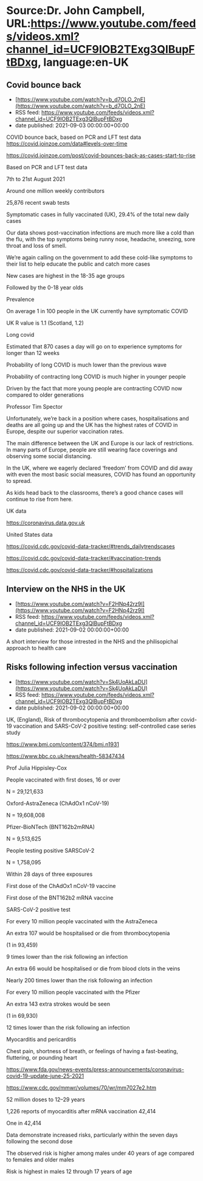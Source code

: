 # Source:Dr. John Campbell, URL:https://www.youtube.com/feeds/videos.xml?channel_id=UCF9IOB2TExg3QIBupFtBDxg, language:en-UK

## Covid bounce back
 - [https://www.youtube.com/watch?v=b_d7OLO_2nE](https://www.youtube.com/watch?v=b_d7OLO_2nE)
 - RSS feed: https://www.youtube.com/feeds/videos.xml?channel_id=UCF9IOB2TExg3QIBupFtBDxg
 - date published: 2021-09-03 00:00:00+00:00

COVID bounce back, based on PCR and LFT test data
https://covid.joinzoe.com/data#levels-over-time

https://covid.joinzoe.com/post/covid-bounces-back-as-cases-start-to-rise

Based on PCR and LFT test data

7th to 21st August 2021

Around one million weekly contributors

25,876 recent swab tests

Symptomatic cases in fully vaccinated (UK), 29.4% of the total new daily cases

Our data shows post-vaccination infections are much more like a cold than the flu, with the top symptoms being runny nose, headache, sneezing, sore throat and loss of smell. 

We’re again calling on the government to add these cold-like symptoms to their list to help educate the public and catch more cases

New cases are highest in the 18-35 age groups

Followed by the 0-18 year olds

Prevalence

On average 1 in 100 people in the UK currently have symptomatic COVID

UK R value is 1.1 (Scotland, 1.2)

Long covid

Estimated that 870 cases a day will go on to experience symptoms for longer than 12 weeks

Probability of long COVID is much lower than the previous wave

Probability of contracting long COVID is much higher in younger people

Driven by the fact that more young people are contracting COVID now compared to older 
generations

Professor Tim Spector

Unfortunately, we’re back in a position where cases, hospitalisations and deaths are all going up and the UK has the highest rates of COVID in Europe, despite our superior vaccination rates. 

The main difference between the UK and Europe is our lack of restrictions. In many parts of Europe, people are still wearing face coverings and observing some social distancing. 

In the UK, where we eagerly declared ‘freedom’ from COVID and did away with even the most basic social measures, COVID has found an opportunity to spread. 

As kids head back to the classrooms, there’s a good chance cases will continue to rise from here.


UK data

https://coronavirus.data.gov.uk

United States data

https://covid.cdc.gov/covid-data-tracker/#trends_dailytrendscases

https://covid.cdc.gov/covid-data-tracker/#vaccination-trends

https://covid.cdc.gov/covid-data-tracker/#hospitalizations

## Interview on the NHS in the UK
 - [https://www.youtube.com/watch?v=F2HNp42rz9I](https://www.youtube.com/watch?v=F2HNp42rz9I)
 - RSS feed: https://www.youtube.com/feeds/videos.xml?channel_id=UCF9IOB2TExg3QIBupFtBDxg
 - date published: 2021-09-02 00:00:00+00:00

A short interview for those intrested in the NHS and the philisopichal approach to health care

## Risks following infection versus vaccination
 - [https://www.youtube.com/watch?v=Sk4UoAkLaDU](https://www.youtube.com/watch?v=Sk4UoAkLaDU)
 - RSS feed: https://www.youtube.com/feeds/videos.xml?channel_id=UCF9IOB2TExg3QIBupFtBDxg
 - date published: 2021-09-02 00:00:00+00:00

UK, (England), Risk of thrombocytopenia and thromboembolism after covid-19 vaccination and SARS-CoV-2 positive testing: self-controlled case series study

https://www.bmj.com/content/374/bmj.n1931

https://www.bbc.co.uk/news/health-58347434

Prof Julia Hippisley-Cox

People vaccinated with first doses, 16 or over

N = 29,121,633

Oxford-AstraZeneca (ChAdOx1 nCoV-19)

N = 19,608,008

Pfizer-BioNTech (BNT162b2mRNA)

N = 9,513,625

People testing positive SARSCoV-2

N = 1,758,095

Within 28 days of three exposures

First dose of the ChAdOx1 nCoV-19 vaccine

First dose of the BNT162b2 mRNA vaccine

SARS-CoV-2 positive test

For every 10 million people vaccinated with the AstraZeneca

An extra 107 would be hospitalised or die from thrombocytopenia

(1 in 93,459)

9 times lower than the risk following an infection

An extra 66 would be hospitalised or die from blood clots in the veins

Nearly 200 times lower than the risk following an infection

For every 10 million people vaccinated with the Pfizer

An extra 143 extra strokes would be seen

(1 in 69,930)

12 times lower than the risk following an infection

Myocarditis and pericarditis

Chest pain, shortness of breath, or feelings of having a fast-beating, fluttering, or pounding heart

https://www.fda.gov/news-events/press-announcements/coronavirus-covid-19-update-june-25-2021

https://www.cdc.gov/mmwr/volumes/70/wr/mm7027e2.htm

52 million doses to 12–29 years

1,226 reports of myocarditis after mRNA vaccination 42,414

One in 42,414

Data demonstrate increased risks, particularly within the seven days following the second dose
 
The observed risk is higher among males under 40 years of age compared to females and older males

Risk is highest in males 12 through 17 years of age

